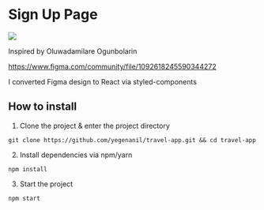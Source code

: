 # Sign Up Page

<img src="https://user-images.githubusercontent.com/60621490/167414609-564b76e1-76ea-4aae-8a79-ef0c50e41686.png" />

Inspired by Oluwadamilare Ogunbolarin

https://www.figma.com/community/file/1092618245590344272

I converted Figma design to React via styled-components

## How to install

1. Clone the project & enter the project directory
```
git clone https://github.com/yegenanil/travel-app.git && cd travel-app
```
2. Install dependencies via npm/yarn
```
npm install
```
3. Start the project
```
npm start
```
